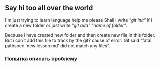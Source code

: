 ## Say hi too all over the world
I`m just trying to learn language
help me please
Shall i write *"git init"* if i create a new folder or just write _"git add" "name of folder"_.

Because i have created new folder and then create new file in this folder. But i can`t add this file to track by the git? cause of error:
Git said "fatal: pathspec 'new lesson.md' did not match any files".

### Попытка описать проблему
